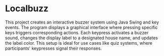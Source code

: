 # Localbuzz
This project creates an interactive buzzer system using Java Swing and key events. The program displays a graphical interface where pressing specific keys triggers corresponding actions. Each keypress activates a buzzer sound, changes the display label to a designated house name, and updates the label color. This setup is ideal for use cases like quiz systems, where participants' keypresses signal their responses.
